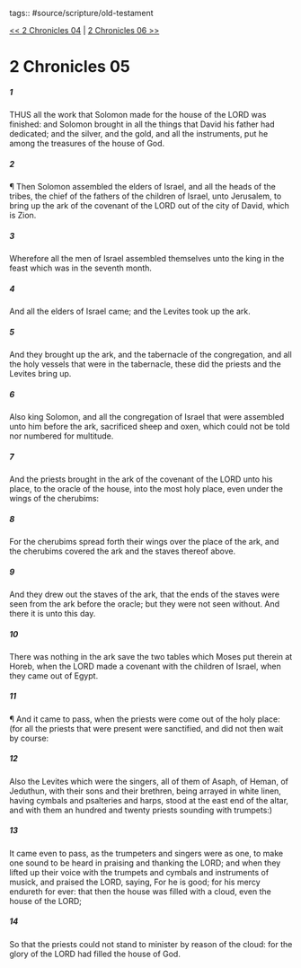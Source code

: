 tags:: #source/scripture/old-testament

[<< 2 Chronicles 04](/Old_Testament/14_2_Chronicles/2_Chronicles_04.md) | [2 Chronicles 06 >>](/Old_Testament/14_2_Chronicles/2_Chronicles_06.md)

# 2 Chronicles 05

##### 1

THUS all the work that Solomon made for the house of the LORD was finished: and Solomon brought in all the things that David his father had dedicated; and the silver, and the gold, and all the instruments, put he among the treasures of the house of God.

##### 2

¶ Then Solomon assembled the elders of Israel, and all the heads of the tribes, the chief of the fathers of the children of Israel, unto Jerusalem, to bring up the ark of the covenant of the LORD out of the city of David, which is Zion.

##### 3

Wherefore all the men of Israel assembled themselves unto the king in the feast which was in the seventh month.

##### 4

And all the elders of Israel came; and the Levites took up the ark.

##### 5

And they brought up the ark, and the tabernacle of the congregation, and all the holy vessels that were in the tabernacle, these did the priests and the Levites bring up.

##### 6

Also king Solomon, and all the congregation of Israel that were assembled unto him before the ark, sacrificed sheep and oxen, which could not be told nor numbered for multitude.

##### 7

And the priests brought in the ark of the covenant of the LORD unto his place, to the oracle of the house, into the most holy place, even under the wings of the cherubims:

##### 8

For the cherubims spread forth their wings over the place of the ark, and the cherubims covered the ark and the staves thereof above.

##### 9

And they drew out the staves of the ark, that the ends of the staves were seen from the ark before the oracle; but they were not seen without. And there it is unto this day.

##### 10

There was nothing in the ark save the two tables which Moses put therein at Horeb, when the LORD made a covenant with the children of Israel, when they came out of Egypt.

##### 11

¶ And it came to pass, when the priests were come out of the holy place: (for all the priests that were present were sanctified, and did not then wait by course:

##### 12

Also the Levites which were the singers, all of them of Asaph, of Heman, of Jeduthun, with their sons and their brethren, being arrayed in white linen, having cymbals and psalteries and harps, stood at the east end of the altar, and with them an hundred and twenty priests sounding with trumpets:)

##### 13

It came even to pass, as the trumpeters and singers were as one, to make one sound to be heard in praising and thanking the LORD; and when they lifted up their voice with the trumpets and cymbals and instruments of musick, and praised the LORD, saying, For he is good; for his mercy endureth for ever: that then the house was filled with a cloud, even the house of the LORD;

##### 14

So that the priests could not stand to minister by reason of the cloud: for the glory of the LORD had filled the house of God.
